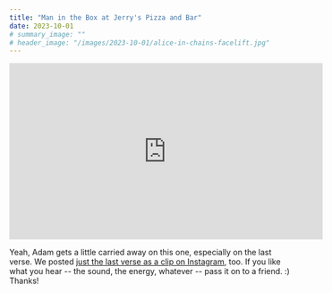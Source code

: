 ```yaml
---
title: "Man in the Box at Jerry's Pizza and Bar"
date: 2023-10-01
# summary_image: ""
# header_image: "/images/2023-10-01/alice-in-chains-facelift.jpg"
---
```


<iframe
  width="560" height="315"
  src="https://www.youtube.com/embed/SQVe57OB7K0?si=S6PsilkSfz5l5EiV"
  title="YouTube video player"
  frameborder="0"
  allow="accelerometer; autoplay; clipboard-write; encrypted-media; gyroscope; picture-in-picture; web-share"
  allowfullscreen></iframe>

Yeah, Adam gets a little carried away on this one, especially on the last verse.
We posted [just the last verse as a clip on Instagram](https://www.instagram.com/reel/Cx3aAr1Biwf/?utm_source=ig_web_copy_link), too.
If you like what you hear -- the sound, the energy, whatever -- pass it on to a friend.  :)
Thanks!

